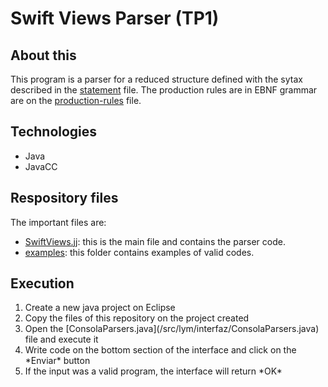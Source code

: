 # Swift Views Parser (TP1)

## About this

This program is a parser for a reduced structure defined with the sytax described in the [statement](/statement.pdf) file. The production rules are in EBNF grammar are on the [production-rules](/production-rules.pdf) file.

## Technologies

- Java
- JavaCC

## Respository files

  The important files are:

- [SwiftViews.jj](/src/lym/languages/SwiftViews.jj): this is the main file and contains the parser code.
- [examples](/examples): this folder contains examples of valid codes.

## Execution

<ol>
<li>Create a new java project on Eclipse</li>
<li>Copy the files of this repository on the project created</li>
<li>Open the [ConsolaParsers.java](/src/lym/interfaz/ConsolaParsers.java) file and execute it</li>
<li>Write code on the bottom section of the interface and click on the *Enviar* button</li>
<li>If  the input was a valid program, the interface will return *OK*</li>
</ol>
